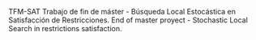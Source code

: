 TFM-SAT
Trabajo de fin de máster - Búsqueda Local Estocástica en Satisfacción de Restricciones.
End of master proyect - Stochastic Local Search in restrictions satisfaction.
